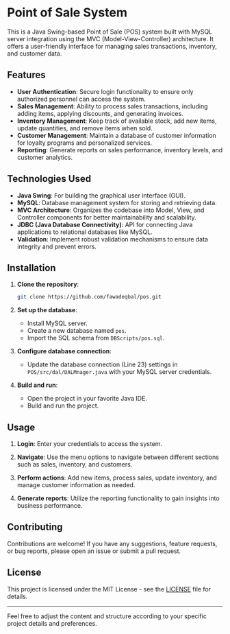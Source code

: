 # Point of Sale System

This is a Java Swing-based Point of Sale (POS) system built with MySQL server integration using the MVC (Model-View-Controller) architecture. It offers a user-friendly interface for managing sales transactions, inventory, and customer data.

## Features

- **User Authentication**: Secure login functionality to ensure only authorized personnel can access the system.
- **Sales Management**: Ability to process sales transactions, including adding items, applying discounts, and generating invoices.
- **Inventory Management**: Keep track of available stock, add new items, update quantities, and remove items when sold.
- **Customer Management**: Maintain a database of customer information for loyalty programs and personalized services.
- **Reporting**: Generate reports on sales performance, inventory levels, and customer analytics.

## Technologies Used

- **Java Swing**: For building the graphical user interface (GUI).
- **MySQL**: Database management system for storing and retrieving data.
- **MVC Architecture**: Organizes the codebase into Model, View, and Controller components for better maintainability and scalability.
- **JDBC (Java Database Connectivity)**: API for connecting Java applications to relational databases like MySQL.
- **Validation**: Implement robust validation mechanisms to ensure data integrity and prevent errors.

## Installation

1. **Clone the repository**:
    ```bash
    git clone https://github.com/fawadeqbal/pos.git
    ```

2. **Set up the database**:
    - Install MySQL server.
    - Create a new database named `pos`.
    - Import the SQL schema from `DBScripts/pos.sql`.

3. **Configure database connection**:
    - Update the database connection (Line 23) settings in `POS/src/dal/DALMnager.java` with your MySQL server credentials.

4. **Build and run**:
    - Open the project in your favorite Java IDE.
    - Build and run the project.

## Usage

1. **Login**: Enter your credentials to access the system.

2. **Navigate**: Use the menu options to navigate between different sections such as sales, inventory, and customers.

3. **Perform actions**: Add new items, process sales, update inventory, and manage customer information as needed.

4. **Generate reports**: Utilize the reporting functionality to gain insights into business performance.

## Contributing

Contributions are welcome! If you have any suggestions, feature requests, or bug reports, please open an issue or submit a pull request.

## License

This project is licensed under the MIT License - see the [LICENSE](LICENSE) file for details.

---

Feel free to adjust the content and structure according to your specific project details and preferences.